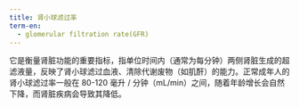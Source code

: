 ```yaml
---
title: 肾小球滤过率
term-en:
  - glomerular filtration rate(GFR)
---
```

它是衡量肾脏功能的重要指标，指单位时间内（通常为每分钟）两侧肾脏生成的超滤液量，反映了肾小球滤过血液、清除代谢废物（如肌酐）的能力。正常成年人的肾小球滤过率一般在 80-120 毫升 / 分钟（mL/min）之间，随着年龄增长会自然下降，而肾脏疾病会导致其降低。
